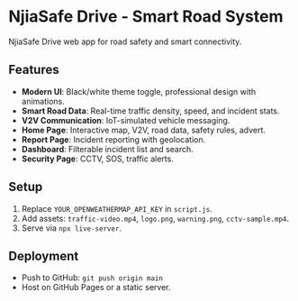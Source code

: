 # NjiaSafe Drive - Smart Road System

NjiaSafe Drive web app for road safety and smart connectivity.

## Features
- **Modern UI**: Black/white theme toggle, professional design with animations.
- **Smart Road Data**: Real-time traffic density, speed, and incident stats.
- **V2V Communication**: IoT-simulated vehicle messaging.
- **Home Page**: Interactive map, V2V, road data, safety rules, advert.
- **Report Page**: Incident reporting with geolocation.
- **Dashboard**: Filterable incident list and search.
- **Security Page**: CCTV, SOS, traffic alerts.

## Setup
1. Replace `YOUR_OPENWEATHERMAP_API_KEY` in `script.js`.
2. Add assets: `traffic-video.mp4`, `logo.png`, `warning.png`, `cctv-sample.mp4`.
3. Serve via `npx live-server`.

## Deployment
- Push to GitHub: `git push origin main`
- Host on GitHub Pages or a static server.
